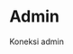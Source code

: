 # Admin
Koneksi admin

<?php
  $host = 'localhost';
  $user = 'root';      
  $password = '';      
  $name = 'sikepegawaian';  
 
  $koneksi=mysql_connect($host, $user, $password)or die ("koneksigagal");
  mysql_select_db($name, $koneksi) or die ( "tidak ada");
  ?>
  